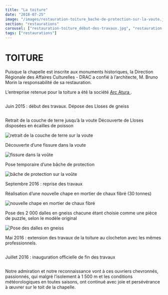 ```yaml
---
title: "La toiture"
date: "2018-07-25"
image: "/images/restauration-toiture_bache-de-protection-sur-la-voute.jpg"
section: "restaurations"
carousel: ["restauration-toiture_début-des-travaux.jpg", "restauration-toiture_retrait-de-la-couche-de-terre.jpg", "restauration-toiture_fissure-dans-la-voute.jpg", "restauration-toiture_bache-de-protection-sur-la-voute.jpg", "restauration-toiture_nouvelle-chape-en-mortier-de-chaux-fibré.jpg", "restauration-toiture_pose-des-dalles-en-gneiss.jpg", "CLOCHETON-16-mini.jpg", "dsc05410-jpg-mini.jpg"]
tags: ["restaurations"]
---
```


# TOITURE

Puisque la chapelle est inscrite aux monuments historiques, la Direction Régionale des Affaires Culturelles - DRAC a confié à l’architecte, M. Bruno Morin la responsabilité de sa restauration.

L’entreprise retenue pour la toiture a été la société
<a href="http://arc-atura-restaurationdubaticatalan.blogspot.fr/" >
Arc Atura
</a>.
 
<img
  alt
  src="/images/restauration-toiture_début-des-travaux.jpg"
  class="article-img-small" />

Juin 2015 : début des travaux. Dépose des Lloses de gneiss

<img
  alt
  src="/images/restauration-toiture_debut-des-travaux.jpg"
  class="article-img-small"
/>

Retrait de la couche de terre jusqu’à la voute Découverte de Lloses disposées en écailles de poisson

<img
  alt="retrait de la couche de terre sur la voute"
  src="/images/restauration-toiture_retrait-de-la-couche-de-terre.jpg"
  class="article-img-small"
/>

Découverte d’une fissure dans la voute

<img
  alt="fissure dans la voûte"
  src="/images/restauration-toiture_fissure-dans-la-voute.jpg"
  class="article-img-small"
/>

Pose temporaire d’une bâche de protection

<img
  alt="bâche de protection sur la voûte"
  src="/images/restauration-toiture_bache-de-protection-sur-la-voute.jpg"
  class="article-img-small"
/>

Septembre 2016 : reprise des travaux

Réalisation d’une nouvelle chape en mortier de chaux fibré (30 tonnes)

<img
  alt="nouvelle chape en mortier de chaux fibré"
  src="/images/restauration-toiture_nouvelle-chape-en-mortier-de-chaux-fibré.jpg"
  class="article-img-small"
/>

Pose des 2 000 dalles en gneiss chacune étant choisie comme une pièce de puzzle, selon le modèle original

<img
  alt="Pose des dalles en gneiss"
  src="/images/restauration-toiture_pose-des-dalles-en-gneiss.jpg"
  class="article-img-small"
/>

Mai 2016 : extension des travaux de la toiture au clocheton avec les mêmes professionnels.

<img
  alt
  src="/images/CLOCHETON-16-mini.jpg"
  class="article-img-small"
/>

Juillet 2016 : inauguration officielle de fin des travaux

<img
  alt
  src="/images/dsc05410-jpg-mini.jpg"
  class="article-img-small"
/>

Notre admiration et notre reconnaissance vont à ces ouvriers chevronnés, passionnés, qui malgré l’isolement à 1 500 m et les conditions météorologiques en toutes saisons, ont continué avec joie et persévérance à œuvrer sur le toit de la chapelle.
